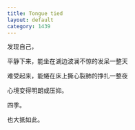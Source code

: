 ```yaml
---
title: Tongue tied
layout: default
category: 1439
---
```


发现自己，

平静下来，能坐在湖边波澜不惊的发呆一整天

难受起来，能蜷在床上撕心裂肺的挣扎一整夜

心境变得明朗或压抑。

四季。

也大抵如此。
